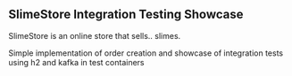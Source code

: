 ## SlimeStore Integration Testing Showcase

SlimeStore is an online store that sells.. slimes.

Simple implementation of order creation and showcase of integration tests using h2 and kafka in test containers
